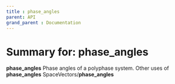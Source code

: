 ```yaml
---
title : phase_angles
parent: API
grand_parent : Documentation
---
```

# Summary for: **phase_angles**

**phase_angles** Phase angles of a polyphase system.
Other uses of **phase_angles**
SpaceVectors/**phase_angles**


